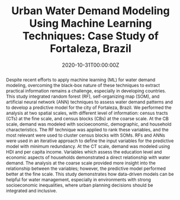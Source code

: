 ---
title: "Urban Water Demand Modeling Using Machine Learning Techniques: Case Study of Fortaleza, Brazil"
authors:
- Nunes Carvalho, T. M.
- Souza Filho, F. D. A.
- Porto, V. C.

date: "2020-10-31T00:00:00Z"
doi: "10.1061/(ASCE)WR.1943-5452.0001310"

# Schedule page publish date (NOT publication's date).
publishDate: "2024-01-01T00:00:00Z"

# Publication type.
# Accepts a single type but formatted as a YAML list (for Hugo requirements).
# Enter a publication type from the CSL standard.
publication_types: ["article-journal"]

# Publication name and optional abbreviated publication name.
publication: "Journal of Water Resources Planning and Management"
publication_short: ""

abstract: "Despite recent efforts to apply machine learning (ML) for water demand modeling, overcoming the black-box nature of these techniques to extract practical information remains a challenge, especially in developing countries. This study integrated random forest (RF), self-organizing map (SOM), and artificial neural network (ANN) techniques to assess water demand patterns and to develop a predictive model for the city of Fortaleza, Brazil. We performed the analysis at two spatial scales, with different level of information: census tracts (CTs) at the fine scale, and census blocks (CBs) at the coarse scale. At the CB scale, demand was modeled with socioeconomic, demographic, and household characteristics. The RF technique was applied to rank these variables, and the most relevant were used to cluster census blocks with SOMs. RFs and ANNs were used in an iterative approach to define the input variables for the predictive model with minimum redundancy. At the CT scale, demand was modeled using HDI and per capita income. Variables which assess the education level and economic aspects of households demonstrated a direct relationship with water demand. The analysis at the coarse scale provided more insight into the relationship between the variables; however, the predictive model performed better at the fine scale. This study demonstrates how data-driven models can be helpful for water management, especially in environments with strong socioeconomic inequalities, where urban planning decisions should be integrated and inclusive."

# Summary. An optional shortened abstract.
# summary: Lorem ipsum dolor sit amet, consectetur adipiscing elit. Duis posuere tellus ac convallis placerat. Proin tincidunt magna sed ex sollicitudin condimentum.

tags:
- Source Themes
featured: false

# links:
# - name: ""
#   url: ""
url_pdf: 'https://ascelibrary.org/doi/abs/10.1061/%28ASCE%29WR.1943-5452.0001310'
# url_code: 'https://github.com/HugoBlox/hugo-blox-builder'
url_dataset: 'https://github.com/taiscarvalho/chla-prediction-ce'
url_poster: ''
url_project: ''
url_slides: ''
url_source: ''
url_video: ''

# Featured image
# To use, add an image named `featured.jpg/png` to your page's folder. 
image:
  caption: 'Image credit: [**Unsplash**](https://unsplash.com/photos/jdD8gXaTZsc)'
  focal_point: ""
  preview_only: false

# Associated Projects (optional).
#   Associate this publication with one or more of your projects.
#   Simply enter your project's folder or file name without extension.
#   E.g. `internal-project` references `content/project/internal-project/index.md`.
#   Otherwise, set `projects: []`.
projects: []

# Slides (optional).
#   Associate this publication with Markdown slides.
#   Simply enter your slide deck's filename without extension.
#   E.g. `slides: "example"` references `content/slides/example/index.md`.
#   Otherwise, set `slides: ""`.
slides: example

# Add the publication's **full text** or **supplementary notes** here. You can use rich formatting such as including [code, math, and images](https://docs.hugoblox.com/content/writing-markdown-latex/).
---